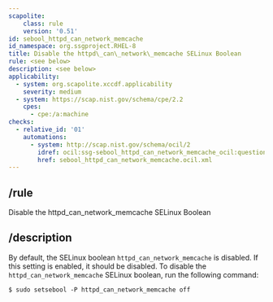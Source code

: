 ```yaml
---
scapolite:
    class: rule
    version: '0.51'
id: sebool_httpd_can_network_memcache
id_namespace: org.ssgproject.RHEL-8
title: Disable the httpd\_can\_network\_memcache SELinux Boolean
rule: <see below>
description: <see below>
applicability:
  - system: org.scapolite.xccdf.applicability
    severity: medium
  - system: https://scap.nist.gov/schema/cpe/2.2
    cpes:
      - cpe:/a:machine
checks:
  - relative_id: '01'
    automations:
      - system: http://scap.nist.gov/schema/ocil/2
        idref: ocil:ssg-sebool_httpd_can_network_memcache_ocil:questionnaire:1
        href: sebool_httpd_can_network_memcache.ocil.xml
---
```



## /rule

Disable the httpd\_can\_network\_memcache SELinux Boolean

## /description

By
default, the SELinux boolean `httpd_can_network_memcache` is disabled.
If this setting is enabled, it should be disabled. To disable the
`httpd_can_network_memcache` SELinux boolean, run the following command:

``` 
$ sudo setsebool -P httpd_can_network_memcache off
```
